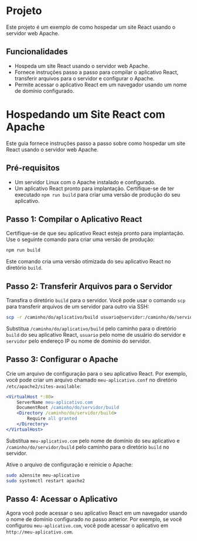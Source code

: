 # Projeto

Este projeto é um exemplo de como hospedar um site React usando o servidor web Apache.

## Funcionalidades

- Hospeda um site React usando o servidor web Apache.
- Fornece instruções passo a passo para compilar o aplicativo React, transferir arquivos para o servidor e configurar o Apache.
- Permite acessar o aplicativo React em um navegador usando um nome de domínio configurado.

# Hospedando um Site React com Apache

Este guia fornece instruções passo a passo sobre como hospedar um site React usando o servidor web Apache.

## Pré-requisitos

- Um servidor Linux com o Apache instalado e configurado.
- Um aplicativo React pronto para implantação. Certifique-se de ter executado `npm run build` para criar uma versão de produção do seu aplicativo.

## Passo 1: Compilar o Aplicativo React

Certifique-se de que seu aplicativo React esteja pronto para implantação. Use o seguinte comando para criar uma versão de produção:

```bash
npm run build
```

Este comando cria uma versão otimizada do seu aplicativo React no diretório `build`.

## Passo 2: Transferir Arquivos para o Servidor

Transfira o diretório `build` para o servidor. Você pode usar o comando `scp` para transferir arquivos de um servidor para outro via SSH:

```bash
scp -r /caminho/do/aplicativo/build usuario@servidor:/caminho/do/servidor
```

Substitua `/caminho/do/aplicativo/build` pelo caminho para o diretório `build` do seu aplicativo React, `usuario` pelo nome de usuário do servidor e `servidor` pelo endereço IP ou nome de domínio do servidor.

## Passo 3: Configurar o Apache

Crie um arquivo de configuração para o seu aplicativo React. Por exemplo, você pode criar um arquivo chamado `meu-aplicativo.conf` no diretório `/etc/apache2/sites-available`:

```apache
<VirtualHost *:80>
    ServerName meu-aplicativo.com
    DocumentRoot /caminho/do/servidor/build
    <Directory /caminho/do/servidor/build>
        Require all granted
    </Directory>
</VirtualHost>
```

Substitua `meu-aplicativo.com` pelo nome de domínio do seu aplicativo e `/caminho/do/servidor/build` pelo caminho para o diretório `build` no servidor.

Ative o arquivo de configuração e reinicie o Apache:

```bash
sudo a2ensite meu-aplicativo
sudo systemctl restart apache2
```

## Passo 4: Acessar o Aplicativo

Agora você pode acessar o seu aplicativo React em um navegador usando o nome de domínio configurado no passo anterior. Por exemplo, se você configurou `meu-aplicativo.com`, você pode acessar o aplicativo em `http://meu-aplicativo.com`.



